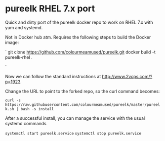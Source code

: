 pureelk RHEL 7.x port
=====================

Quick and dirty port of the pureelk docker repo to work on RHEL 7.x with yum and systemd.

Not in Docker hub atm. Requires the following steps to build the Docker image:

`
git clone https://github.com/colourmeamused/pureelk.git
docker build -t pureelk-rhel .

`

Now we can follow the standard instructions at http://www.2vcps.com/?p=1923

Change the URL to point to the forked repo, so the curl command becomes:

`curl -s https://raw.githubusercontent.com/colourmeamused/pureelk/master/pureelk.sh | bash -s install`

After a successful install, you can manage the service with the usual systemd commands

`systemctl start pureelk.service`
`systemctl stop pureelk.service`
